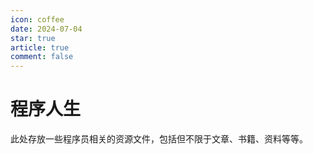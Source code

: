 ```yaml
---
icon: coffee
date: 2024-07-04
star: true
article: true
comment: false
---
```


# 程序人生

此处存放一些程序员相关的资源文件，包括但不限于文章、书籍、资料等等。

